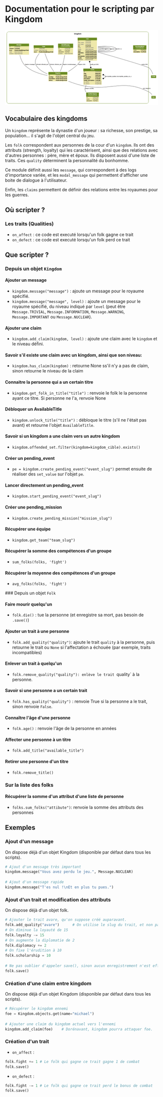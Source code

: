 Documentation pour le scripting par Kingdom
=======================
![Kingdom models](https://github.com/Neamar/kingdoms/blob/master/kingdom/models.png?raw=true)

Vocabulaire des kingdoms
-----------------------
Un `kingdom` représente la dynastie d'un joueur : sa richesse, son prestige, sa population... il s'agit de l'objet central du jeu.

Les `folk` correspondent aux personnes de la cour d'un `kingdom`. Ils ont des attributs (strength, loyalty) qui les caractérisent, ainsi que des relations avec d'autres personnes : père, mère et époux.
Ils disposent aussi d'une liste de traits. Ces `quality` déterminent la personnalité du bonhomme.

Ce module définit aussi les `message`, qui correspondent à des logs d'importance variée, et les `modal_message` qui permettent d'afficher une boite de dialogue à l'utilisateur.

Enfin, les `claims` permettent de définir des relations entre les royaumes pour les guerres.

Où scripter ?
-------------
### Les traits (Qualities)
* `on_affect` : ce code est executé lorsqu'un folk gagne ce trait
* `on_defect` : ce code est executé lorsqu'un folk perd ce trait


Que scripter ?
---------------

### Depuis un objet `Kingdom`
#### Ajouter un message

* `kingdom.message("message")` : ajoute un message pour le royaume spécifié.
* `kingdom.message("message", level)` : ajoute un message pour le royaume spécifié, du niveau indiqué par `level` (peut être `Message.TRIVIAL`, `Message.INFORMATION`, `Message.WARNING`, `Message.IMPORTANT` ou `Message.NUCLEAR`).

#### Ajouter une claim
* `kingdom.add_claim(kingdom, level)` : ajoute une claim avec le `kingdom` et le niveau défini.

#### Savoir s'il existe une claim avec un kingdom, ainsi que son niveau:
* `kingdom.has_claim(kingdom)` : retourne None ss'il n'y a pas de claim, sinon retourne le niveau de la claim

#### Connaitre la personne qui a un certain titre
* `kingdom.get_folk_in_title("title")` : renvoie le folk le la personne ayant ce titre. Si personne ne l'a, renvoie None

#### Débloquer un AvailableTitle
* `kingdom.unlock_title("title")` : débloque le titre (s'il ne l'était pas avant) et retourne l'objet `AvailableTitle`.

#### Savoir si un kingdom a une claim vers un autre kingdom
* `kingdom.offended_set.filter(kingdom=kingdom_cible).exists()`

#### Créer un pending_event
* `pe = kingdom.create_pending_event("event_slug")` permet ensuite de réaliser des `set_value` sur l'objet `pe`.

#### Lancer directement un pending_event
* `kingdom.start_pending_event("event_slug")`

#### Créer une pending_mission
* `kingdom.create_pending_mission("mission_slug")`

#### Récupérer une équipe
* `kingdom.get_team("team_slug")`

#### Récupérer la somme des compétences d'un groupe
* `sum_folks(folks, 'fight')`

#### Récupérer la moyenne des compétences d'un groupe
* `avg_folks(folks, 'fight')`

### Depuis un objet `Folk`
#### Faire mourir quelqu'un
* `folk.die()` : tue la personne (et enregistre sa mort, pas besoin de `.save()`)

#### Ajouter un trait à une personne
* `folk.add_quality("quality")`: ajoute le trait `quality` à la personne, puis retourne le trait ou `None` si l'affectation a échouée (par exemple, traits incompatibles)

#### Enlever un trait à quelqu'un
* `folk.remove_quality("quality"): enlève le trait `quality` à la personne.

#### Savoir si une personne a un certain trait
* `folk.has_quality("quality")` : renvoie True si la personne a le trait, sinon renvoie `False`.

#### Connaître l'âge d'une personne
* `folk.age()` : renvoie l'âge de la personne en années

#### Affecter une personne à un titre
* `folk.add_title("available_title")`

#### Retirer une personne d'un titre
* `folk.remove_title()`

### Sur la liste des folks
#### Récupérer la somme d'un attribut d'une liste de personne
* `folks.sum_folks("attibute")`: renvoie la somme des attributs des personnes




Exemples
-------------
### Ajout d'un message
On dispose déjà d'un objet Kingdom (disponible par défaut dans tous les scripts).

```python
# Ajout d'un message très important
kingdom.message("Vous avez perdu le jeu.", Message.NUCLEAR)

# Ajout d'un message rapide
kingdom.message("T'es nul !\nEt en plus tu pues.")
```

### Ajout d'un trait et modification des attributs
On dispose déjà d'un objet folk.

```python
# Ajouter le trait avare, qu'on suppose créé auparavant.
folk.add_quality("avare")      # On utilise le slug du trait, et non pas son nom.
# On diminue la loyauté de 15
folk.loyalty -= 15 
# On augmente la diplomatie de 2
folk.diplomacy += 2 
# On fixe l'érudition à 10
folk.scholarship = 10

# Ne pas oublier d'appeler save(), sinon aucun enregistrement n'est effectué. 
folk.save()
```

### Création d'une claim entre kingdom
On dispose déjà d'un objet Kingdom (disponible par défaut dans tous les scripts).

```python
# Récupérer le kingdom ennemi
foe = Kingdom.objects.get(name="michael")

# Ajouter une claim du kingdom actuel vers l'ennemi
kingdom.add_claim(foe)    # Dorénavant, kingdom pourra attaquer foe.
```

### Création d'un trait
* `on_affect` :
```python
folk.fight += 1 # Le folk qui gagne ce trait gagne 1 de combat
folk.save()
```

* `on_defect` :
```python
folk.fight -= 1 # Le folk qui gagne ce trait perd le bonus de combat
folk.save()
```
